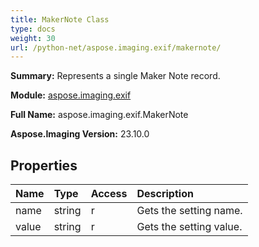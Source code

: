 ```yaml
---
title: MakerNote Class
type: docs
weight: 30
url: /python-net/aspose.imaging.exif/makernote/
---
```


**Summary:** Represents a single Maker Note record.

**Module:** [aspose.imaging.exif](/imaging/python-net/aspose.imaging.exif/)

**Full Name:** aspose.imaging.exif.MakerNote

**Aspose.Imaging Version:** 23.10.0

## **Properties**
| **Name** | **Type** | **Access** | **Description** |
| :- | :- | :- | :- |
| name | string | r | Gets the setting name. |
| value | string | r | Gets the setting value. |


